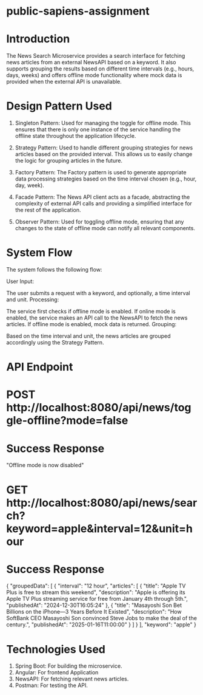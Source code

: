 # public-sapiens-assignment


# Introduction

The News Search Microservice provides a search interface for fetching news articles from an external NewsAPI based on a keyword. It also supports grouping the results based on different time intervals (e.g., hours, days, weeks) and offers offline mode functionality where mock data is provided when the external API is unavailable.

# Design Pattern Used

1. Singleton Pattern:
Used for managing the toggle for offline mode. This ensures that there is only one instance of the service handling the offline state throughout the application lifecycle.

2. Strategy Pattern:
Used to handle different grouping strategies for news articles based on the provided interval. This allows us to easily change the logic for grouping articles in the future.

3. Factory Pattern:
The Factory pattern is used to generate appropriate data processing strategies based on the time interval chosen (e.g., hour, day, week).

4. Facade Pattern:
The News API client acts as a facade, abstracting the complexity of external API calls and providing a simplified interface for the rest of the application.

5. Observer Pattern:
Used for toggling offline mode, ensuring that any changes to the state of offline mode can notify all relevant components.


# System Flow

The system follows the following flow:

User Input:

The user submits a request with a keyword, and optionally, a time interval and unit.
Processing:

The service first checks if offline mode is enabled.
If online mode is enabled, the service makes an API call to the NewsAPI to fetch the news articles.
If offline mode is enabled, mock data is returned.
Grouping:

Based on the time interval and unit, the news articles are grouped accordingly using the Strategy Pattern.


# API Endpoint

# POST http://localhost:8080/api/news/toggle-offline?mode=false

# Success Response

"Offline mode is now disabled"

# GET http://localhost:8080/api/news/search?keyword=apple&interval=12&unit=hour

# Success Response

{
    "groupedData": [
        {
            "interval": "12 hour",
            "articles": [
                {
                    "title": "Apple TV Plus is free to stream this weekend",
                    "description": "Apple is offering its Apple TV Plus streaming service for free from January 4th through 5th.",
                    "publishedAt": "2024-12-30T16:05:24"
                },
                {
                    "title": "Masayoshi Son Bet Billions on the iPhone—3 Years Before It Existed",
                    "description": "How SoftBank CEO Masayoshi Son convinced Steve Jobs to make the deal of the century.",
                    "publishedAt": "2025-01-16T11:00:00"
                }
            ]
        }
    ],
    "keyword": "apple"
}


# Technologies Used

1. Spring Boot: For building the microservice.
2. Angular: For frontend Application
3. NewsAPI: For fetching relevant news articles.
4. Postman: For testing the API.

